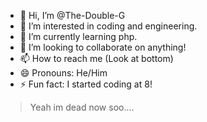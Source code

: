 - 👋 Hi, I’m @The-Double-G
- 👀 I’m interested in coding and engineering.
- 🌱 I’m currently learning php.
- 💞️ I’m looking to collaborate on anything!
- 📫 How to reach me (Look at bottom)
- 😄 Pronouns: He/Him
- ⚡ Fun fact: I started coding at 8!
  
>Yeah im dead now soo....
<!---
The-Double-G/The-Double-G is a ✨ special ✨ repository because its `README.md` (this file) appears on your GitHub profile.
You can click the Preview link to take a look at your changes.
--->
